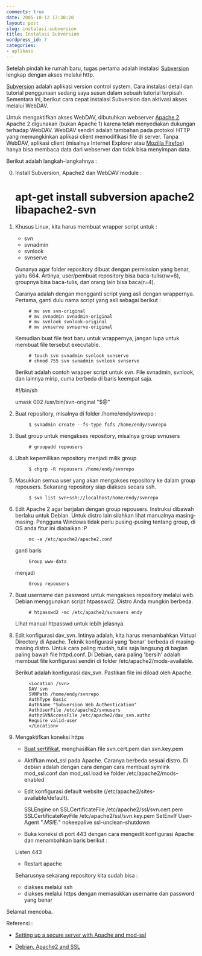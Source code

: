 ```yaml
---
comments: true
date: 2005-10-12 17:38:20
layout: post
slug: instalasi-subversion
title: Instalasi Subversion
wordpress_id: 7
categories:
- aplikasi
---
```


Setelah pindah ke rumah baru, tugas pertama adalah instalasi [Subversion](http://subversion.tigris.org) lengkap dengan akses melalui http.

[Subversion](http://subversion.tigris.org) adalah aplikasi version control system. Cara instalasi detail dan tutorial penggunaan sedang saya susun dalam sebuah tutorial terpisah. Sementara ini, berikut cara cepat instalasi Subversion dan aktivasi akses melalui WebDAV.

Untuk mengaktifkan akses WebDAV, dibutuhkan webserver [Apache 2](http://httpd.apache.org). Apache 2 digunakan (bukan Apache 1) karena telah menyediakan dukungan terhadap WebDAV. WebDAV sendiri adalah tambahan pada protokol HTTP yang memungkinkan aplikasi client memodifikasi file di server. Tanpa WebDAV, aplikasi client (misalnya Internet Explorer atau [Mozilla Firefox](http://mozilla.org)) hanya bisa membaca data dari webserver dan tidak bisa menyimpan data. 

Berikut adalah langkah-langkahnya : 

0. Install Subversion, Apache2 dan WebDAV module :

    
    
    # apt-get install subversion apache2 libapache2-svn



1. Khusus Linux, kita harus membuat wrapper script untuk : 
    * svn
    * svnadmin
    * svnlook
    * svnserve

   Gunanya agar folder repository dibuat dengan permission yang benar, yaitu 664. Artinya, user/pembuat repository bisa baca-tulis(rw=6), groupnya bisa baca-tulis, dan orang lain bisa baca(r=4). 

    Caranya adalah dengan mengganti script yang asli dengan wrappernya. Pertama, ganti dulu nama script yang asli sebagai berikut : 

    
    
            # mv svn svn-original
            # mv svnadmin svnadmin-original
            # mv svnlook svnlook-original
            # mv svnserve svnserve-original        
    


    Kemudian buat file text baru untuk wrappernya, jangan lupa untuk membuat file tersebut executable.

    
            
            # touch svn svnadmin svnlook svnserve
            # chmod 755 svn svnadmin svnlook svnserve        
    


    Berikut adalah contoh wrapper script untuk svn. 
File svnadmin, svnlook, dan lainnya mirip, cuma berbeda di baris keempat saja.

    
    
    #!/bin/sh
            
    umask 002
    /usr/bin/svn-original "$@"        
    


2. Buat repository, misalnya di folder /home/endy/svnrepo : 

    
    
            $ svnadmin create --fs-type fsfs /home/endy/svnrepo
    


3. Buat group untuk mengakses repository, misalnya group svnusers

    
    
            # groupadd repousers
    


4. Ubah kepemilikan repository menjadi milik group

    
    
            $ chgrp -R repousers /home/endy/svnrepo
    


5. Masukkan semua user yang akan mengakses repository ke dalam group repousers. Sekarang repository siap diakses secara ssh.

    
    
            $ svn list svn+ssh://localhost/home/endy/svnrepo
    


6. Edit Apache 2 agar berjalan dengan group repousers. 
Instruksi dibawah berlaku untuk Debian. Untuk distro lain silahkan lihat manualnya masing-masing. Pengguna Windows tidak perlu pusing-pusing tentang group, di OS anda fitur ini diabaikan :P

    
    
            mc -e /etc/apache2/apache2.conf
    


    ganti baris 

    
    
            Group www-data
    


    menjadi 

    
    
            Group repousers
    


7. Buat username dan password untuk mengakses repository melalui web. Debian menggunakan script htpasswd2. Distro Anda mungkin berbeda.

    
    
            # htpasswd2 -mc /etc/apache2/svnusers endy
    


    Lihat manual htpasswd untuk lebih jelasnya. 

8. Edit konfigurasi dav_svn. Intinya adalah, kita harus menambahkan Virtual Directory di Apache. Teknik konfigurasi yang 'benar' berbeda di masing-masing distro. 
Untuk cara paling mudah, tulis saja langsung di bagian paling bawah file httpd.conf.
Di Debian, cara paling 'bersih' adalah membuat file konfigurasi sendiri di folder /etc/apache2/mods-available. 

    Berikut adalah konfigurasi dav_svn. Pastikan file ini diload oleh Apache.

    
    
            <Location /svn>
            DAV svn
            SVNPath /home/endy/svnrepo
            AuthType Basic
            AuthName "Subversion Web Authentication"
            AuthUserFile /etc/apache2/svnusers
            AuthzSVNAccessFile /etc/apache2/dav_svn.authz
            Require valid-user
            </Location>
    


9. Mengaktifkan koneksi https

    * [Buat sertifikat](http://www.eclectica.ca/howto/ssl-cert-howto.php), menghasilkan file svn.cert.pem dan svn.key.pem

    * Aktifkan mod_ssl pada Apache. Caranya berbeda sesuai distro. Di debian adalah dengan cara dengan cara membuat symlink mod\_ssl.conf dan mod\_ssl.load ke folder /etc/apache2/mods-enabled

    * Edit konfigurasi default website (/etc/apache2/sites-available/default).
    
    
    
        SSLEngine on
        SSLCertificateFile /etc/apache2/ssl/svn.cert.pem
        SSLCertificateKeyFile /etc/apache2/ssl/svn.key.pem
        SetEnvIf User-Agent ".*MSIE.*" nokeepalive ssl-unclean-shutdown
        



    * Buka koneksi di port 443 dengan cara mengedit konfigurasi Apache dan menambahkan baris berikut :

    
    
    Listen 443



    * Restart apache


    Seharusnya sekarang repository kita sudah bisa :

    * diakses melalui ssh 
    * diakses melalui https dengan memasukkan username dan password yang benar


Selamat mencoba.


Referensi :

* [Setting up a secure server with Apache and mod-ssl](http://www.debian-administration.org/articles/31)

* [Debian, Apache2 and SSL](http://www.ianmiller.net/article.php?id=13)
